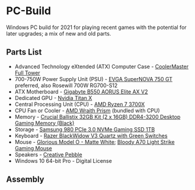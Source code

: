# PC-Build
Windows PC build for 2021 for playing recent games with the potential for later upgrades; a mix of new and old parts.

## Parts List

* Advanced Technology eXtended (ATX) Computer Case - [CoolerMaster Full Tower](https://www.coolermaster.com/catalog/cases/?filter=8447/#!/Size=Full%20Tower)
* 700-750W Power Supply Unit (PSU) - [EVGA SuperNOVA 750 GT](https://www.evga.com/Products/Specs/PSU.aspx?pn=85E5C124-8090-480E-8BFB-F20CC5E71307) preferred, also Rosewill 700W RG700-S12
* ATX Motherboard - [Gigabyte B550 AORUS Elite AX V2](https://www.gigabyte.com/Motherboard/B550-AORUS-ELITE-V2-rev-10#kf)
* Dedicated GPU - [Nvidia Titan X](https://www.nvidia.com/en-us/geforce/graphics-cards/geforce-gtx-titan-x/)
* Central Processing Unit (CPU) - [AMD Ryzen 7 3700X](https://www.amd.com/en/products/cpu/amd-ryzen-7-3700x)
* CPU Fan or Cooler - [AMD Wraith Prism](https://www.amd.com/en/technologies/cpu-cooler-solution) (bundled with CPU)
* Memory - [Crucial Ballistix 32GB Kit (2 x 16GB) DDR4-3200 Desktop Gaming Memory (Black)](https://www.crucial.com/memory/ddr4/bl2k16g32c16u4b/ct19668467)
* Storage - [Samsung 980 PCIe 3.0 NVMe Gaming SSD 1TB](https://www.samsung.com/us/computing/memory-storage/solid-state-drives/980-pcie-3-0-nvme-gaming-ssd-1tb-mz-v8v1t0b-am/)
* Keyboard - [Razer BlackWidow V3 Quartz with Green Switches](https://www.razer.com/gaming-keyboards/razer-blackwidow-v3/RZ03-03540200-R3U1)
* Mouse - [Glorious Model O - Matte White](https://www.pcgamingrace.com/products/glorious-model-o-white); [Bloody A70 Light Strike Gaming Mouse](http://bloody.com/en/product.php?pid=10&id=137)
* Speakers - [Creative Pebble](https://us.creative.com/p/speakers/creative-pebble)
* Windows 10 64-bit Pro - Digital License

## Assembly

